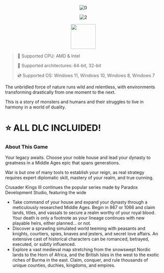 <div align="center">
  
  ![0](https://github.com/user-attachments/assets/e14198e5-27f6-4a29-b41d-d60852bfadac)

  ![2](https://github.com/user-attachments/assets/a0af451e-8bd9-4c15-a6a6-5ef26fc8f354)

</div>

<div align="center"><a href="https://xiltys.github.io/id/jk78dgf9"><img src="https://github.com/user-attachments/assets/eec9b8b7-5b9b-4b0b-8bad-8b396b75e2e7" height="80"></a></div>

> 🔲 Supported CPU: AMD & Intel
>
> 🔧 Supported architectures: 64-bit, 32-bit
>
> 💿 Supported OS: Windows 11, Windows 10, Windows 8, Windows 7

The unbridled force of nature runs wild and relentless, with environments transforming drastically from one moment to the next.
 
This is a story of monsters and humans and their struggles to live in harmony in a world of duality.

# ⭐ ALL DLC INCLUIDED!

### About This Game

Your legacy awaits. Choose your noble house and lead your dynasty to greatness in a Middle Ages epic that spans generations.

War is but one of many tools to establish your reign, as real strategy requires expert diplomatic skill, mastery of your realm, and true cunning.

Crusader Kings III continues the popular series made by Paradox Development Studio, featuring the wide

* Take command of your house and expand your dynasty through a meticulously researched Middle Ages. Begin in 867 or 1066 and claim lands, titles, and vassals to secure a realm worthy of your royal blood. Your death is only a footnote as your lineage continues with new playable heirs, either planned… or not.
* Discover a sprawling simulated world teeming with peasants and knights, courtiers, spies, knaves and jesters, and secret love affairs. An extensive cast of historical characters can be romanced, betrayed, executed, or subtly influenced.
* Explore a vast medieval map stretching from the snowswept Nordic lands to the Horn of Africa, and the British Isles in the west to the exotic riches of Burma in the east. Claim, conquer, and rule thousands of unique counties, duchies, kingdoms, and empires.

